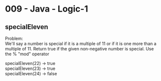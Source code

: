 009 - Java - Logic-1
====================

specialEleven
------------

Problem:  
We'll say a number is special if it is a multiple of 11 or if it is one more than a multiple of 11. Return true if the given non-negative number is special. Use the % "mod" operator
>
specialEleven(22) → true  
specialEleven(23) → true  
specialEleven(24) → false  